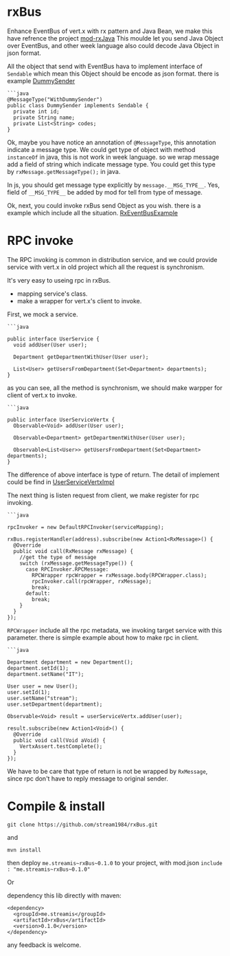 rxBus
=====

Enhance EventBus of vert.x with rx pattern and Java Bean, we make this have refrence the project [mod-rxJava](https://github.com/vert-x/mod-rxvertx)
This moulde let you send Java Object over EventBus, and other week language also could decode Java Object in json format.

All the object that send with EventBus hava to implement interface of `Sendable` which mean this Object should be encode as json format.
there is example [DummySender](https://github.com/stream1984/rxBus/blob/master/src/test/java/me/streamis/rxbus/test/dummy/DummySender.java)

    ```java
    @MessageType("WithDummySender")
    public class DummySender implements Sendable {
      private int id;
      private String name;
      private List<String> codes;
    }

Ok, maybe you have notice an annotation of `@MessageType`, this annotation indicate a message type. We could get type of object with method `instanceOf` in java, this is not work in  week language. so we wrap message add a field of string which indicate message type. You could get this type by `rxMessage.getMessageType();` in java.

In js, you should get message type explicitly by `message.__MSG_TYPE__`. Yes, field of `__MSG_TYPE__` be added by mod for tell from type of message.

Ok, next, you could invoke rxBus send Object as you wish.
there is a example which include all the situation.
[RxEventBusExample](https://github.com/stream1984/rxBus/blob/master/src/test/java/me/streamis/rxbus/test/RxEventBusTest.java)


RPC invoke 
====

The RPC invoking is common in distribution service, and we could provide service with vert.x in old project which all the request is synchronism.

It's very easy to useing rpc in rxBus.

* mapping service's class.
* make a wrapper for vert.x's client to invoke.

First, we mock a service.

    ```java
    
    public interface UserService {
      void addUser(User user);
      
      Department getDepartmentWithUser(User user);
      
      List<User> getUsersFromDepartment(Set<Department> departments);
    }

as you can see, all the method is synchronism, we should make warpper for client of vert.x to invoke.

    ```java
    
    public interface UserServiceVertx {
      Observable<Void> addUser(User user);

      Observable<Department> getDepartmentWithUser(User user);

      Observable<List<User>> getUsersFromDepartment(Set<Department> departments);
    }

The difference of above interface is type of return. The detail of implement could be find in [UserServiceVertxImpl](https://github.com/stream1984/rxBus/blob/master/src/test/java/me/streamis/rxbus/test/service/client/UserServiceVertxImpl.java)

The next thing is listen request from client, we make register for rpc invoking.

    ```java
    
    rpcInvoker = new DefaultRPCInvoker(serviceMapping);
    
    rxBus.registerHandler(address).subscribe(new Action1<RxMessage>() {
      @Override
      public void call(RxMessage rxMessage) {
        //get the type of message
        switch (rxMessage.getMessageType()) {
          case RPCInvoker.RPCMessage:
            RPCWrapper rpcWrapper = rxMessage.body(RPCWrapper.class);
            rpcInvoker.call(rpcWrapper, rxMessage);
            break;
          default:
            break;
        }
      }
    });

`RPCWrapper` include all the rpc metadata, we invoking target service with this parameter.
there is simple example about how to make rpc in client.

    ```java
    
    Department department = new Department();
    department.setId(1);
    department.setName("IT");

    User user = new User();
    user.setId(1);
    user.setName("stream");
    user.setDepartment(department);

    Observable<Void> result = userServiceVertx.addUser(user);

    result.subscribe(new Action1<Void>() {
      @Override
      public void call(Void aVoid) {
        VertxAssert.testComplete();
      }
    });

We have to be care that type of return is not be wrapped by `RxMessage`, since rpc don't have to reply message to original sender.

Compile & install
====

`git clone https://github.com/stream1984/rxBus.git`

and

`mvn install`

then deploy `me.streamis~rxBus~0.1.0` to your project, with mod.json `include : "me.streamis~rxBus~0.1.0"`

Or

dependency this lib directly with maven:

    <dependency>
      <groupId>me.streamis</groupId>
      <artifactId>rxBus</artifactId>
      <version>0.1.0</version>
    </dependency>
    

any feedback is welcome.







